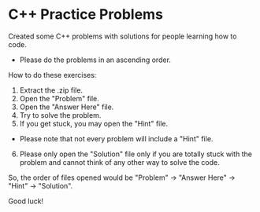 # C++ Practice Problems
Created some C++ problems with solutions for people learning how to code.
* Please do the problems in an ascending order. 

How to do these exercises:
1. Extract the .zip file.
2. Open the "Problem" file.
3. Open the "Answer Here" file.
4. Try to solve the problem.
5. If you get stuck, you may open the "Hint" file.
* Please note that not every problem will include a "Hint" file. 
6. Please only open the "Solution" file only if you are totally stuck with the problem and cannot think of any other way to solve the code.

So, the order of files opened would be "Problem" -> "Answer Here" -> "Hint" -> "Solution".

Good luck! 




